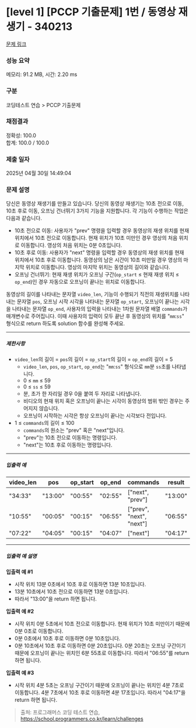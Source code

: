 # [level 1] [PCCP 기출문제] 1번 / 동영상 재생기 - 340213 

[문제 링크](https://school.programmers.co.kr/learn/courses/30/lessons/340213) 

### 성능 요약

메모리: 91.2 MB, 시간: 2.20 ms

### 구분

코딩테스트 연습 > PCCP 기출문제

### 채점결과

정확성: 100.0<br/>합계: 100.0 / 100.0

### 제출 일자

2025년 04월 30일 14:49:04

### 문제 설명

<p>당신은 동영상 재생기를 만들고 있습니다. 당신의 동영상 재생기는 10초 전으로 이동, 10초 후로 이동, 오프닝 건너뛰기 3가지 기능을 지원합니다. 각 기능이 수행하는 작업은 다음과 같습니다.</p>

<ul>
<li>10초 전으로 이동: 사용자가 "prev" 명령을 입력할 경우 동영상의 재생 위치를 현재 위치에서 10초 전으로 이동합니다. 현재 위치가 10초 미만인 경우 영상의 처음 위치로 이동합니다. 영상의 처음 위치는 0분 0초입니다.</li>
<li>10초 후로 이동: 사용자가 "next" 명령을 입력할 경우 동영상의 재생 위치를 현재 위치에서 10초 후로 이동합니다. 동영상의 남은 시간이 10초 미만일 경우 영상의 마지막 위치로 이동합니다. 영상의 마지막 위치는 동영상의 길이와 같습니다.</li>
<li>오프닝 건너뛰기: 현재 재생 위치가 오프닝 구간(<code>op_start</code> ≤ 현재 재생 위치 ≤ <code>op_end</code>)인 경우 자동으로 오프닝이 끝나는 위치로 이동합니다.</li>
</ul>

<p>동영상의 길이를 나타내는 문자열 <code>video_len</code>, 기능이 수행되기 직전의 재생위치를 나타내는 문자열 <code>pos</code>, 오프닝 시작 시각을 나타내는 문자열 <code>op_start</code>, 오프닝이 끝나는 시각을 나타내는 문자열 <code>op_end</code>, 사용자의 입력을 나타내는 1차원 문자열 배열 <code>commands</code>가 매개변수로 주어집니다. 이때 사용자의 입력이 모두 끝난 후 동영상의 위치를 "<code>mm</code>:<code>ss</code>" 형식으로 return 하도록 solution 함수를 완성해 주세요.</p>

<hr>

<h5>제한사항</h5>

<ul>
<li><code>video_len</code>의 길이 = <code>pos</code>의 길이 = <code>op_start</code>의 길이 = <code>op_end</code>의 길이 = 5

<ul>
<li><code>video_len</code>, <code>pos</code>, <code>op_start</code>, <code>op_end</code>는 "<code>mm</code>:<code>ss</code>" 형식으로 <code>mm</code>분 <code>ss</code>초를 나타냅니다.</li>
<li>0 ≤ <code>mm</code> ≤ 59</li>
<li>0 ≤ <code>ss</code> ≤ 59</li>
<li>분, 초가 한 자리일 경우 0을 붙여 두 자리로 나타냅니다.</li>
<li>비디오의 현재 위치 혹은 오프닝이 끝나는 시각이 동영상의 범위 밖인 경우는 주어지지 않습니다.</li>
<li>오프닝이 시작하는 시각은 항상 오프닝이 끝나는 시각보다 전입니다.</li>
</ul></li>
<li>1 ≤ <code>commands</code>의 길이 ≤ 100

<ul>
<li><code>commands</code>의 원소는 "prev" 혹은 "next"입니다.</li>
<li>"prev"는 10초 전으로 이동하는 명령입니다.</li>
<li>"next"는 10초 후로 이동하는 명령입니다.</li>
</ul></li>
</ul>

<hr>

<h5>입출력 예</h5>
<table class="table">
        <thead><tr>
<th>video_len</th>
<th>pos</th>
<th>op_start</th>
<th>op_end</th>
<th>commands</th>
<th>result</th>
</tr>
</thead>
        <tbody><tr>
<td>"34:33"</td>
<td>"13:00"</td>
<td>"00:55"</td>
<td>"02:55"</td>
<td>["next", "prev"]</td>
<td>"13:00"</td>
</tr>
<tr>
<td>"10:55"</td>
<td>"00:05"</td>
<td>"00:15"</td>
<td>"06:55"</td>
<td>["prev", "next", "next"]</td>
<td>"06:55"</td>
</tr>
<tr>
<td>"07:22"</td>
<td>"04:05"</td>
<td>"00:15"</td>
<td>"04:07"</td>
<td>["next"]</td>
<td>"04:17"</td>
</tr>
</tbody>
      </table>
<hr>

<h5>입출력 예 설명</h5>

<p><strong>입출력 예 #1</strong></p>

<ul>
<li>시작 위치 13분 0초에서 10초 후로 이동하면 13분 10초입니다.</li>
<li>13분 10초에서 10초 전으로 이동하면 13분 0초입니다.</li>
<li>따라서 "13:00"을 return 하면 됩니다.</li>
</ul>

<p><strong>입출력 예 #2</strong></p>

<ul>
<li>시작 위치 0분 5초에서 10초 전으로 이동합니다. 현재 위치가 10초 미만이기 때문에 0분 0초로 이동합니다.</li>
<li>0분 0초에서 10초 후로 이동하면 0분 10초입니다.</li>
<li>0분 10초에서 10초 후로 이동하면 0분 20초입니다. 0분 20초는 오프닝 구간이기 때문에 오프닝이 끝나는 위치인 6분 55초로 이동합니다. 따라서 "06:55"를 return 하면 됩니다.</li>
</ul>

<p><strong>입출력 예 #3</strong></p>

<ul>
<li>시작 위치 4분 5초는 오프닝 구간이기 때문에 오프닝이 끝나는 위치인 4분 7초로 이동합니다. 4분 7초에서 10초 후로 이동하면 4분 17초입니다. 따라서 "04:17"을 return 하면 됩니다.</li>
</ul>


> 출처: 프로그래머스 코딩 테스트 연습, https://school.programmers.co.kr/learn/challenges